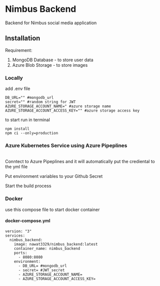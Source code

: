 # Nimbus Backend
Backend for Nimbus social media application
## Installation
Requirement:
1. MongoDB Database - to store user data
2. Azure Blob Storage - to store images
### Locally
add .env file
```
DB_URL="" #mongodb_url
secret="" #random string for JWT
AZURE_STORAGE_ACCOUNT_NAME=" #azure storage name
AZURE_STORAGE_ACCOUNT_ACCESS_KEY="" #azure storage access key
```
to start run in terminal
```
npm install
npm ci --only=production
```
### Azure Kubernetes Service using Azure Pipeplines
\
Conntect to Azure Pipeplines and it will automatically put the crediental to the yml file 

Put environment variables to your Github Secret

Start the build process

### Docker
use this compose file to start docker container

#### docker-compose.yml
```
version: "3"
services:
  nimbus_backend:
    image: nawat3329/nimbus_backend:latest
    container_name: nimbus_backend
    ports:
      - 8080:8080
    environment:
      - DB_URL= #mongodb_url
      - secret= #JWT_secret
      - AZURE_STORAGE_ACCOUNT_NAME=
      - AZURE_STORAGE_ACCOUNT_ACCESS_KEY=
```
